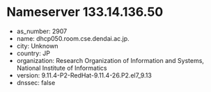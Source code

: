 # Nameserver 133.14.136.50

* as_number: 2907
* name: dhcp050.room.cse.dendai.ac.jp.
* city: Unknown
* country: JP
* organization: Research Organization of Information and Systems, National Institute of Informatics
* version: 9.11.4-P2-RedHat-9.11.4-26.P2.el7_9.13
* dnssec: false
